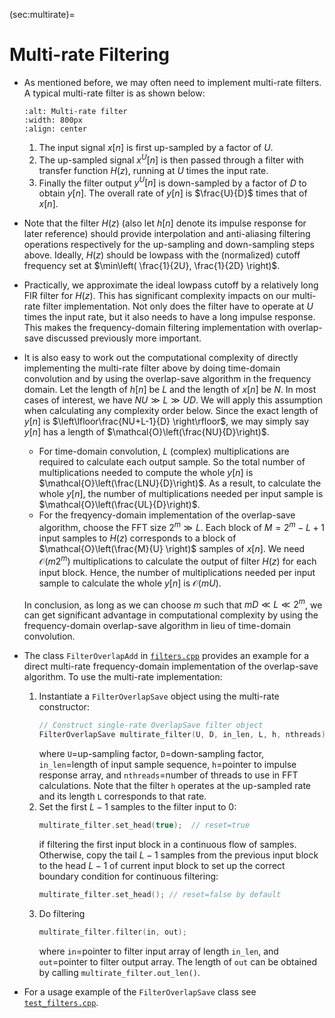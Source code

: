 (sec:multirate)=
# Multi-rate Filtering
* As mentioned before, we may often need to implement multi-rate filters. A typical multi-rate filter is as shown below:
  ```{image} ../figures/multirate.jpg
  :alt: Multi-rate filter
  :width: 800px
  :align: center
  ``` 
  1. The input signal $x[n]$ is first up-sampled by a factor of $U$.
  1. The up-sampled signal $x^U[n]$ is then passed through a filter
      with transfer function $H(z)$, running at $U$ times the input
      rate.
  1. Finally the filter output $y^U[n]$ is down-sampled by a factor of
     $D$ to obtain $y[n]$.  The overall rate of $y[n]$ is
     $\frac{U}{D}$ times that of $x[n]$.
* Note that the filter $H(z)$ (also let $h[n]$ denote its impulse
  response for later reference) should provide interpolation and
  anti-aliasing filtering operations respectively for the up-sampling
  and down-sampling steps above. Ideally, $H(z)$ should be lowpass
  with the (normalized) cutoff frequency set at $\min\left(
  \frac{1}{2U}, \frac{1}{2D} \right)$.
* Practically, we approximate the ideal lowpass cutoff by a relatively
  long FIR filter for $H(z)$. This has significant complexity impacts
  on our multi-rate filter implementation. Not only does the filter
  have to operate at $U$ times the input rate, but it also needs to
  have a long impulse response. This makes the frequency-domain
  filtering implementation with overlap-save discussed previously more
  important.
* It is also easy to work out the computational complexity of directly
  implementing the multi-rate filter above by doing time-domain
  convolution and by using the overlap-save algorithm in the frequency
  domain. Let the length of $h[n]$ be $L$ and the length of $x[n]$ be
  $N$. In most cases of interest, we have $NU \gg L \gg UD$.  We will
  apply this assumption when calculating any complexity order
  below. Since the exact length of $y[n]$ is
  $\left\lfloor\frac{NU+L-1}{D} \right\rfloor$, we may simply say
  $y[n]$ has a length of $\mathcal{O}\left(\frac{NU}{D}\right)$.
  - For time-domain convolution, $L$ (complex) multiplications are
     required to calculate each output sample. So the total number of
     multiplications needed to compute the whole $y[n]$ is
     $\mathcal{O}\left(\frac{LNU}{D}\right)$. As a result, to
     calculate the whole $y[n]$, the number of multiplications needed
     per input sample is $\mathcal{O}\left(\frac{UL}{D}\right)$.
  - For the freqyency-domain implementation of the overlap-save
    algorithm, choose the FFT size $2^m \gg L$. Each block of
    $M=2^m-L+1$ input samples to $H(z)$ corresponds to a block of
    $\mathcal{O}\left(\frac{M}{U} \right)$ samples of $x[n]$. We need
    $\mathcal{O}\left(m 2^m \right)$ multiplications to calculate the
    output of filter $H(z)$ for each input block. Hence, the number of
    multiplications needed per input sample to calculate the whole
    $y[n]$ is $\mathcal{O}\left(mU\right)$.
   
  In conclusion, as long as we can choose $m$ such that $mD \ll L \ll
  2^m$, we can get significant advantage in computational complexity
  by using the frequency-domain overlap-save algorithm in lieu of
  time-domain convolution.
    
* The class `FilterOverlapAdd` in [`filters.cpp`](code:filters_cpp)
   provides an example for a direct multi-rate frequency-domain
   implementation of the overlap-save algorithm. To use the multi-rate
   implementation:
   1. Instantiate a `FilterOverlapSave` object using the multi-rate constructor:
      ```c++
      // Construct single-rate OverlapSave filter object
      FilterOverlapSave multirate_filter(U, D, in_len, L, h, nthreads);
      ```
      where `U`=up-sampling factor, `D`=down-sampling factor, 
      `in_len`=length of input sample sequence, `h`=pointer to
      impulse response  array, and
      `nthreads`=number of threads to use in FFT calculations.
      Note that the filter `h` operates at the up-sampled rate and its
      length `L` corresponds to that rate.
   2. Set the first $L-1$ samples to the filter input to $0$:
       ```c++
       multirate_filter.set_head(true);  // reset=true
       ```
       if filtering the first input block in a continuous flow of
       samples. Otherwise, copy the tail $L-1$ samples from the previous
       input block to the head $L-1$ of current input block to set
       up the correct boundary condition for continuous filtering:
       ```c++
       multirate_filter.set_head(); // reset=false by default
       ```
    3. Do filtering 
       ``` c++ 
       multirate_filter.filter(in, out); 
       ``` 
       where
        `in`=pointer to filter input array of length `in_len`, and
        `out`=pointer to filter output array. The length of `out` can
        be obtained by calling `multirate_filter.out_len()`.
* For a usage example of the `FilterOverlapSave` class see
[`test_filters.cpp`](code:test_filters).

